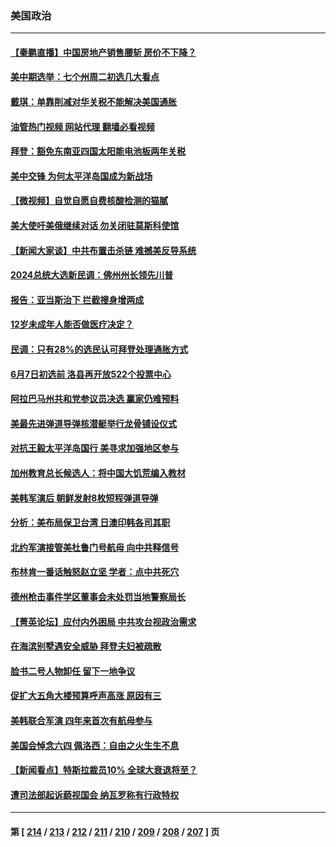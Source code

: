 ### 美国政治
---
#### [【秦鹏直播】中国房地产销售腰斩 房价不下降？](../../pages/ncid1078159/n13753567.md?06070845) 
#### [美中期选举：七个州周二初选几大看点](../../pages/ncid1078159/n13753568.md?06070845) 
#### [戴琪：单靠削减对华关税不能解决美国通胀](../../pages/ncid1078159/n13753645.md?06070845) 
#### [油管热门视频 网站代理 翻墙必看视频](http://209.222.30.114:81/youtube.html?06070845)
#### [拜登：豁免东南亚四国太阳能电池板两年关税](../../pages/ncid1078159/n13753566.md?06070845) 
#### [美中交锋 为何太平洋岛国成为新战场](../../pages/ncid1078159/n13753575.md?06070845) 
#### [【微视频】自觉自愿自费核酸检测的猫腻](../../pages/ncid1078159/n13753562.md?06070845) 
#### [美大使吁美俄继续对话 勿关闭驻莫斯科使馆](../../pages/ncid1078159/n13753440.md?06070845) 
#### [【新闻大家谈】中共布置击杀链 难撼美反导系统](../../pages/ncid1078159/n13753489.md?06070845) 
#### [2024总统大选新民调：佛州州长领先川普](../../pages/ncid1078159/n13753114.md?06070845) 
#### [报告：亚当斯治下 拦截搜身增两成](../../pages/ncid1078159/n13753203.md?06070845) 
#### [12岁未成年人能否做医疗决定？](../../pages/ncid1078159/n13753116.md?06070845) 
#### [民调：只有28%的选民认可拜登处理通胀方式](../../pages/ncid1078159/n13753048.md?06070845) 
#### [6月7日初选前 洛县再开放522个投票中心](../../pages/ncid1078159/n13753113.md?06070845) 
#### [阿拉巴马州共和党参议员决选 赢家仍难预料](../../pages/ncid1078159/n13752925.md?06070845) 
#### [美最先进弹道导弹核潜艇举行龙骨铺设仪式](../../pages/ncid1078159/n13752964.md?06070845) 
#### [对抗王毅太平洋岛国行 美寻求加强地区参与](../../pages/ncid1078159/n13752906.md?06070845) 
#### [加州教育总长候选人：将中国大饥荒编入教材](../../pages/ncid1078159/n13752863.md?06070845) 
#### [美韩军演后 朝鲜发射8枚短程弹道导弹](../../pages/ncid1078159/n13752806.md?06070845) 
#### [分析：美布局保卫台湾 日澳印韩各司其职](../../pages/ncid1078159/n13751378.md?06070845) 
#### [北约军演接管美杜鲁门号航母 向中共释信号](../../pages/ncid1078159/n13751927.md?06070845) 
#### [布林肯一番话触怒赵立坚 学者：点中共死穴](../../pages/ncid1078159/n13751882.md?06070845) 
#### [德州枪击事件学区董事会未处罚当地警察局长](../../pages/ncid1078159/n13752488.md?06070845) 
#### [【菁英论坛】应付内外困局 中共攻台视政治需求](../../pages/ncid1078159/n13752381.md?06070845) 
#### [在海滨别墅遇安全威胁 拜登夫妇被疏散](../../pages/ncid1078159/n13752486.md?06070845) 
#### [脸书二号人物卸任 留下一地争议](../../pages/ncid1078159/n13751931.md?06070845) 
#### [促扩大五角大楼预算呼声高涨 原因有三](../../pages/ncid1078159/n13752299.md?06070845) 
#### [美韩联合军演 四年来首次有航母参与](../../pages/ncid1078159/n13752328.md?06070845) 
#### [美国会悼念六四 佩洛西：自由之火生生不息](../../pages/ncid1078159/n13752143.md?06070845) 
#### [【新闻看点】特斯拉裁员10% 全球大衰退将至？](../../pages/ncid1078159/n13751943.md?06070845) 
#### [遭司法部起诉藐视国会 纳瓦罗称有行政特权](../../pages/ncid1078159/n13752051.md?06070845) 

---
#### 第 [ [214](./214.md?06070845) / [213](./213.md?06070845) / [212](./212.md?06070845) / [211](./211.md?06070845) / [210](./210.md?06070845) / [209](./209.md?06070845) / [208](./208.md?06070845) / [207](./207.md?06070845) ] 页
